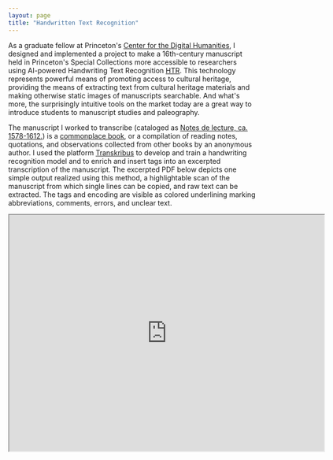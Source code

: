 ```yaml
---
layout: page
title: "Handwritten Text Recognition" 
---
```


As a graduate fellow at Princeton's [Center for the Digital Humanities](https://cdh.princeton.edu/), I designed and implemented a project to make a 16th-century manuscript held in Princeton's Special Collections more accessible to researchers using AI-powered Handwriting Text Recognition [HTR](https://en.wikipedia.org/wiki/Handwriting_recognition). This technology represents powerful means of promoting access to cultural heritage, providing the means of extracting text from cultural heritage materials and making otherwise static images of manuscripts searchable. And what's more, the surprisingly intuitive tools on the market today are a great way to introduce students to manuscript studies and paleography. 

The manuscript I worked to transcribe (cataloged as [Notes de lecture, ca. 1578-1612.](https://catalog.princeton.edu/catalog/9960613933506421)) is a [commonplace book](https://en.wikipedia.org/wiki/Commonplace_book), or a compilation of reading notes, quotations, and observations collected from other books by an anonymous author. I used the platform [Transkribus](https://readcoop.eu/transkribus/) to develop and train a handwriting recognition model and to enrich and insert tags into an excerpted transcription of the manuscript. The excerpted PDF below depicts one simple output realized using this method, a highlightable scan of the manuscript from which single lines can be copied, and raw text can be extracted. The tags and encoding are visible as colored underlining marking abbreviations, comments, errors, and unclear text. 

<iframe src="https://drive.google.com/file/d/1SQkvbfOu2ys4i31y9GBykTMWZb1DXyiJ/preview" width="640" height="480" allow="autoplay"></iframe>
